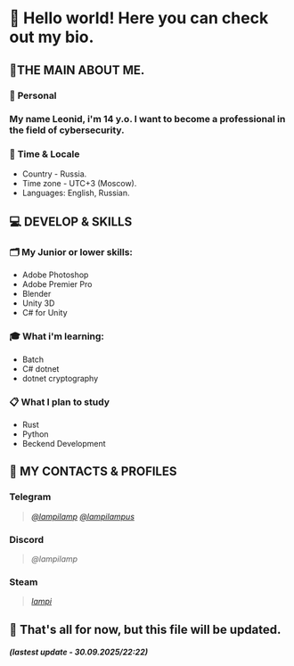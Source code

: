 # 🙌 Hello world! Here you can check out my bio.
## 📌THE MAIN ABOUT ME.
### 💾 **Personal**
### **My name Leonid, i'm 14 y.o. I want to become a professional in the field of cybersecurity.**
### 📅 **Time & Locale**
 - Country - Russia.
 - Time zone - UTC+3 (Moscow). 
 - Languages: English, Russian.
## 💻 DEVELOP & SKILLS
### 🗂 **My Junior or lower skills:**
- Adobe Photoshop
- Adobe Premier Pro
- Blender
- Unity 3D
- C# for Unity
### 🎓 **What i'm learning:**
- Batch
- C# dotnet
- dotnet cryptography
### 📋 **What I plan to study**
- Rust
- Python
- Beckend Development
## 📩 MY CONTACTS & PROFILES
### Telegram
> *[@lampilamp](https://t.me/lampilamp)*
> *[@lampilampus](https://t.me/lampilampus)*
### Discord
> *@lampilamp*
### Steam
> *[lampi](https://steamcommunity.com/id/lampilamp/)*
## 🫰 That's all for now, but this file will be updated.
##### (lastest update - 30.09.2025/22:22)
